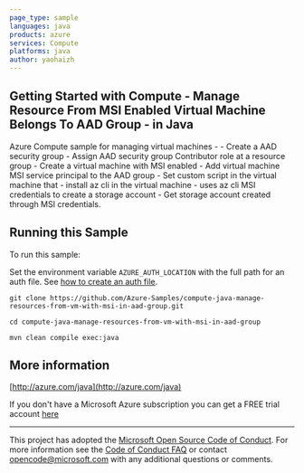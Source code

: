 ```yaml
---
page_type: sample
languages: java
products: azure
services: Compute
platforms: java
author: yaohaizh
---
```


## Getting Started with Compute - Manage Resource From MSI Enabled Virtual Machine Belongs To AAD Group - in Java ##


  Azure Compute sample for managing virtual machines -
    - Create a AAD security group
    - Assign AAD security group Contributor role at a resource group
    - Create a virtual machine with MSI enabled
    - Add virtual machine MSI service principal to the AAD group
    - Set custom script in the virtual machine that
           - install az cli in the virtual machine
           - uses az cli MSI credentials to create a storage account
    - Get storage account created through MSI credentials.
 

## Running this Sample ##

To run this sample:

Set the environment variable `AZURE_AUTH_LOCATION` with the full path for an auth file. See [how to create an auth file](https://github.com/Azure/azure-libraries-for-java/blob/master/AUTH.md).

    git clone https://github.com/Azure-Samples/compute-java-manage-resources-from-vm-with-msi-in-aad-group.git

    cd compute-java-manage-resources-from-vm-with-msi-in-aad-group

    mvn clean compile exec:java

## More information ##

[http://azure.com/java](http://azure.com/java)

If you don't have a Microsoft Azure subscription you can get a FREE trial account [here](http://go.microsoft.com/fwlink/?LinkId=330212)

---

This project has adopted the [Microsoft Open Source Code of Conduct](https://opensource.microsoft.com/codeofconduct/). For more information see the [Code of Conduct FAQ](https://opensource.microsoft.com/codeofconduct/faq/) or contact [opencode@microsoft.com](mailto:opencode@microsoft.com) with any additional questions or comments.